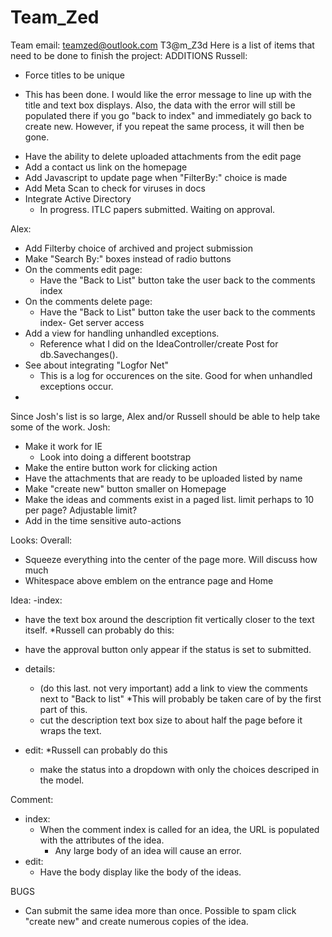 # Team_Zed
Team email:
teamzed@outlook.com
T3@m_Z3d
Here is a list of items that need to be done to finish the project:
ADDITIONS
Russell:
- Force titles to be unique
 * This has been done. I would like the error message to line up with the title and text box displays. 
   Also, the data with the error will still be populated there if you go "back to index" and immediately go back to create new.
   However, if you repeat the same process, it will then be gone.
- Have the ability to delete uploaded attachments from the edit page
- Add a contact us link on the homepage
- Add Javascript to update page when "FilterBy:" choice is made
- Add Meta Scan to check for viruses in docs
- Integrate Active Directory
  * In progress. ITLC papers submitted. Waiting on approval.

Alex:
- Add Filterby choice of archived and project submission
- Make "Search By:" boxes instead of radio buttons
- On the comments edit page:
  * Have the "Back to List" button take the user back to the comments index
- On the comments delete page:
  * Have the "Back to List" button take the user back to the comments index- Get server access
- Add a view for handling unhandled exceptions. 
  * Reference what I did on the IdeaController/create Post for db.Savechanges().
- See about integrating "Logfor Net"
  * This is a log for occurences on the site. Good for when unhandled exceptions occur.
- 

Since Josh's list is so large, Alex and/or Russell should be able to help take some of the work. 
Josh:
- Make it work for IE
  * Look into doing a different bootstrap 
- Make the entire button work for clicking action
- Have the attachments that are ready to be uploaded listed by name
- Make "create new" button smaller on Homepage
- Make the ideas and comments exist in a paged list. limit perhaps to 10 per page? Adjustable limit?
- Add in the time sensitive auto-actions

Looks:
Overall:
- Squeeze everything into the center of the page more. Will discuss how much
- Whitespace above emblem on the entrance page and Home

Idea:
-index:
  - have the text box around the description fit vertically closer to the text itself.
*Russell can probably do this:
  - have the approval button only appear if the status is set to submitted.

- details:
  - (do this last. not very important) add a link to view the comments next to "Back to list"
*This will probably be taken care of by the first part of this.
  - cut the description text box size to about half the page before it wraps the text.

- edit: 
*Russell can probably do this
  - make the status into a dropdown with only the choices descriped in the model.

Comment:
- index:
  - When the comment index is called for an idea, the URL is populated with the attributes of the idea. 
      * Any large body of an idea will cause an error.
- edit:
  - Have the body display like the body of the ideas.

BUGS
- Can submit the same idea more than once. Possible to spam click "create new" 
  and create numerous copies of the idea.
